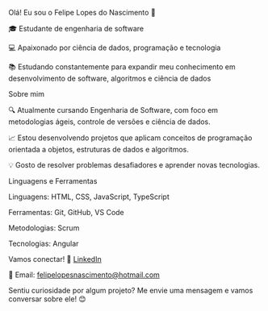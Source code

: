 
Olá! Eu sou o Felipe Lopes do Nascimento 👋

🎓 Estudante de engenharia de software

💻 Apaixonado por ciência de dados, programação e tecnologia

📚 Estudando constantemente para expandir meu conhecimento em desenvolvimento de software, algoritmos e ciência de dados

Sobre mim

🔍 Atualmente cursando Engenharia de Software, com foco em metodologias ágeis, controle de versões e ciência de dados.

📈 Estou desenvolvendo projetos que aplicam conceitos de programação orientada a objetos, estruturas de dados e algoritmos.

💡 Gosto de resolver problemas desafiadores e aprender novas tecnologias.

Linguagens e Ferramentas

Linguagens: HTML, CSS, JavaScript, TypeScript

Ferramentas: Git, GitHub, VS Code

Metodologias: Scrum

Tecnologias: Angular

Vamos conectar!
💼 [LinkedIn](https://www.linkedin.com/in/felipelopesnascimento/)

📧 Email: felipelopesnascimento@hotmail.com

Sentiu curiosidade por algum projeto? Me envie uma mensagem e vamos conversar sobre ele! 😊


